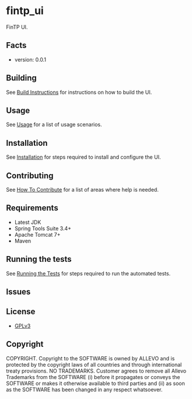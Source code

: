 fintp_ui
=========

FinTP UI.

Facts
-----
- version: 0.0.1

Building
-----
See [Build Instructions](https://github.com/FinTP/fintp_ui/wiki/Build-instructions) for instructions on how to build the UI.

Usage
-----
See [Usage](https://github.com/FinTP/fintp_ui/wiki/Usage) for a list of usage scenarios.

Installation
-----
See [Installation](https://github.com/FinTP/fintp_ui/wiki/Installation) for steps required to install and configure the UI.

Contributing
-----
See [How To Contribute](http://www.fintp.org/how-to-contribute) for a list of areas where help is needed.

Requirements
------------
- Latest JDK
- Spring Tools Suite 3.4+
- Apache Tomcat 7+
- Maven

Running the tests
-----
See [Running the Tests](https://github.com/FinTP/fintp_ui/wiki/Running-the-tests) for steps required to run the automated tests.

Issues
-----

License
-----
- [GPLv3](http://www.gnu.org/licenses/gpl-3.0.html)

Copyright
-------
COPYRIGHT.  Copyright to the SOFTWARE is owned by ALLEVO and is protected by the copyright laws of all countries and through international treaty provisions. 
NO TRADEMARKS.  Customer agrees to remove all Allevo Trademarks from the SOFTWARE (i) before it propagates or conveys the SOFTWARE or makes it otherwise available to third parties and (ii) as soon as the SOFTWARE has been changed in any respect whatsoever. 


